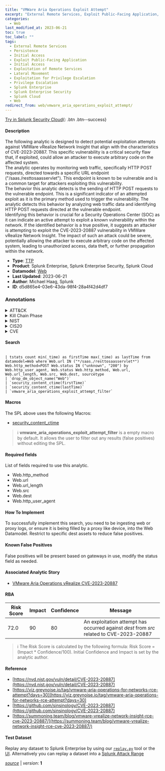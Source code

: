 ```yaml
---
title: "VMWare Aria Operations Exploit Attempt"
excerpt: "External Remote Services, Exploit Public-Facing Application, Exploitation of Remote Services, Exploitation for Privilege Escalation"
categories:
  - Web
last_modified_at: 2023-06-21
toc: true
toc_label: ""
tags:
  - External Remote Services
  - Persistence
  - Initial Access
  - Exploit Public-Facing Application
  - Initial Access
  - Exploitation of Remote Services
  - Lateral Movement
  - Exploitation for Privilege Escalation
  - Privilege Escalation
  - Splunk Enterprise
  - Splunk Enterprise Security
  - Splunk Cloud
  - Web
redirect_from: web/vmware_aria_operations_exploit_attempt/
---
```




[Try in Splunk Security Cloud](https://www.splunk.com/en_us/cyber-security.html){: .btn .btn--success}

#### Description

The following analytic is designed to detect potential exploitation attempts against VMWare vRealize Network Insight that align with the characteristics of CVE-2023-20887. This specific vulnerability is a critical security flaw that, if exploited, could allow an attacker to execute arbitrary code on the affected system.\
The analytic operates by monitoring web traffic, specifically HTTP POST requests, directed towards a specific URL endpoint (&#34;/saas./resttosaasservlet&#34;). This endpoint is known to be vulnerable and is a common target for attackers exploiting this vulnerability.\
The behavior this analytic detects is the sending of HTTP POST requests to the vulnerable endpoint. This is a significant indicator of an attempted exploit as it is the primary method used to trigger the vulnerability. The analytic detects this behavior by analyzing web traffic data and identifying HTTP POST requests directed at the vulnerable endpoint.\
Identifying this behavior is crucial for a Security Operations Center (SOC) as it can indicate an active attempt to exploit a known vulnerability within the network. If the identified behavior is a true positive, it suggests an attacker is attempting to exploit the CVE-2023-20887 vulnerability in VMWare vRealize Network Insight. The impact of such an attack could be severe, potentially allowing the attacker to execute arbitrary code on the affected system, leading to unauthorized access, data theft, or further propagation within the network.

- **Type**: [TTP](https://github.com/splunk/security_content/wiki/Detection-Analytic-Types)
- **Product**: Splunk Enterprise, Splunk Enterprise Security, Splunk Cloud
- **Datamodel**: [Web](https://docs.splunk.com/Documentation/CIM/latest/User/Web)
- **Last Updated**: 2023-06-21
- **Author**: Michael Haag, Splunk
- **ID**: d5d865e4-03e6-43da-98f4-28a4f42d4df7

### Annotations
<details>
  <summary>ATT&CK</summary>

<div markdown="1">

#### [ATT&CK](https://attack.mitre.org/)

| ID          | Technique   | Tactic         |
| ----------- | ----------- |--------------- |
| [T1133](https://attack.mitre.org/techniques/T1133/) | External Remote Services | Persistence, Initial Access |

| [T1190](https://attack.mitre.org/techniques/T1190/) | Exploit Public-Facing Application | Initial Access |

| [T1210](https://attack.mitre.org/techniques/T1210/) | Exploitation of Remote Services | Lateral Movement |

| [T1068](https://attack.mitre.org/techniques/T1068/) | Exploitation for Privilege Escalation | Privilege Escalation |

</div>
</details>


<details>
  <summary>Kill Chain Phase</summary>

<div markdown="1">

* Installation
* Delivery
* Exploitation


</div>
</details>


<details>
  <summary>NIST</summary>

<div markdown="1">

* DE.CM



</div>
</details>

<details>
  <summary>CIS20</summary>

<div markdown="1">

* CIS 13



</div>
</details>

<details>
  <summary>CVE</summary>

<div markdown="1">


</div>
</details>


#### Search

```

| tstats count min(_time) as firstTime max(_time) as lastTime from datamodel=Web where Web.url IN ("*/saas./resttosaasservlet*")  Web.http_method=POST Web.status IN ("unknown", "200") by Web.http_user_agent, Web.status Web.http_method, Web.url, Web.url_length, Web.src, Web.dest, sourcetype 
| `drop_dm_object_name("Web")` 
| `security_content_ctime(firstTime)` 
| `security_content_ctime(lastTime)` 
| `vmware_aria_operations_exploit_attempt_filter`
```

#### Macros
The SPL above uses the following Macros:
* [security_content_ctime](https://github.com/splunk/security_content/blob/develop/macros/security_content_ctime.yml)

> :information_source:
> **vmware_aria_operations_exploit_attempt_filter** is a empty macro by default. It allows the user to filter out any results (false positives) without editing the SPL.



#### Required fields
List of fields required to use this analytic.
* Web.http_method
* Web.url
* Web.url_length
* Web.src
* Web.dest
* Web.http_user_agent



#### How To Implement
To successfully implement this search, you need to be ingesting web or proxy logs, or ensure it is being filled by a proxy like device, into the Web Datamodel. Restrict to specific dest assets to reduce false positives.
#### Known False Positives
False positives will be present based on gateways in use, modify the status field as needed.

#### Associated Analytic Story
* [VMware Aria Operations vRealize CVE-2023-20887](/stories/vmware_aria_operations_vrealize_cve-2023-20887)




#### RBA

| Risk Score  | Impact      | Confidence   | Message      |
| ----------- | ----------- |--------------|--------------|
| 72.0 | 90 | 80 | An exploitation attempt has occurred against $dest$ from $src$ related to CVE-2023-20887 |


> :information_source:
> The Risk Score is calculated by the following formula: Risk Score = (Impact * Confidence/100). Initial Confidence and Impact is set by the analytic author.


#### Reference

* [https://nvd.nist.gov/vuln/detail/CVE-2023-20887](https://nvd.nist.gov/vuln/detail/CVE-2023-20887)
* [https://viz.greynoise.io/tag/vmware-aria-operations-for-networks-rce-attempt?days=30](https://viz.greynoise.io/tag/vmware-aria-operations-for-networks-rce-attempt?days=30)
* [https://github.com/sinsinology/CVE-2023-20887](https://github.com/sinsinology/CVE-2023-20887)
* [https://summoning.team/blog/vmware-vrealize-network-insight-rce-cve-2023-20887/](https://summoning.team/blog/vmware-vrealize-network-insight-rce-cve-2023-20887/)



#### Test Dataset
Replay any dataset to Splunk Enterprise by using our [`replay.py`](https://github.com/splunk/attack_data#using-replaypy) tool or the [UI](https://github.com/splunk/attack_data#using-ui).
Alternatively you can replay a dataset into a [Splunk Attack Range](https://github.com/splunk/attack_range#replay-dumps-into-attack-range-splunk-server)




[*source*](https://github.com/splunk/security_content/tree/develop/detections/web/vmware_aria_operations_exploit_attempt.yml) \| *version*: **1**
